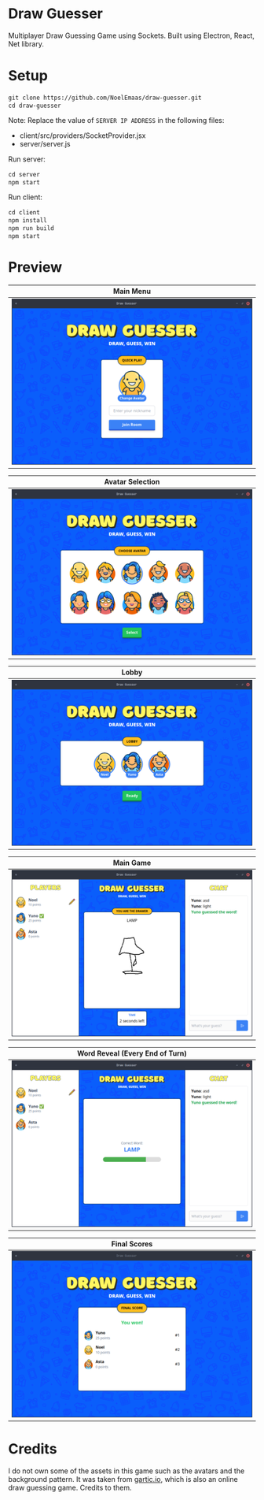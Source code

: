 # Draw Guesser
Multiplayer Draw Guessing Game using Sockets. Built using Electron, React, Net library.

# Setup
```
git clone https://github.com/NoelEmaas/draw-guesser.git
cd draw-guesser
```

Note: Replace the value of ```SERVER IP ADDRESS``` in the following files:
- client/src/providers/SocketProvider.jsx
- server/server.js

Run server:
```
cd server
npm start
```

Run client:
```
cd client
npm install
npm run build
npm start
```



# Preview

| Main Menu |
|----------|
|![plot](./assets/main_menu.png)|

| Avatar Selection |
|----------|
|![plot](./assets/avatar_selection.png)|

| Lobby |
|----------|
|![plot](./assets/lobby.png)|

| Main Game |
|----------|
|![plot](./assets/main_game.png)|

| Word Reveal (Every End of Turn) |
|----------|
|![plot](./assets/word_reveal.png)|

| Final Scores |
|----------|
|![plot](./assets/final_scores.png)|

# Credits
I do not own some of the assets in this game such as the avatars and the background pattern. It was taken from [gartic.io](https://gartic.io/), which is also an online draw guessing game. Credits to them.
